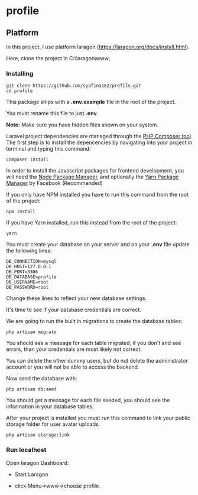 # profile

## Platform

In this project, I use platform laragon (https://laragon.org/docs/install.html).

Here, clone the project in C:\laragon\www;

### Installing

```
git clone https://github.com/syafina182/profile.git
cd profile
```

This package ships with a **.env.example** file in the root of the project.

You must rename this file to just **.env**

**Note:** Make sure you have hidden files shown on your system.

Laravel project dependencies are managed through the [PHP Composer tool](http://getcomposer.org/). The first step is to install the depencencies by navigating into your project in terminal and typing this command:

```
composer install
```

In order to install the Javascript packages for frontend development, you will need the [Node Package Manager](https://www.npmjs.com/), and optionally the [Yarn Package Manager](https://code.facebook.com/posts/1840075619545360) by Facebook (Recommended)

If you only have NPM installed you have to run this command from the root of the project:

```
npm install
```

If you have Yarn installed, run this instead from the root of the project:

```
yarn
```

You must create your database on your server and on your **.env** file update the following lines:

```
DB_CONNECTION=mysql
DB_HOST=127.0.0.1
DB_PORT=3306
DB_DATABASE=profile
DB_USERNAME=root
DB_PASSWORD=root

```

Change these lines to reflect your new database settings.

It's time to see if your database credentials are correct.

We are going to run the built in migrations to create the database tables:

```
php artisan migrate
```

You should see a message for each table migrated, if you don't and see errors, than your credentials are most likely not correct.

You can delete the other dummy users, but do not delete the administrator account or you will not be able to access the backend.

Now seed the database with:

```
php artisan db:seed
```

You should get a message for each file seeded, you should see the information in your database tables.

After your project is installed you must run this command to link your public storage folder for user avatar uploads:

```
php artisan storage:link
```


### Run localhost

Open laragon Dashboard:

 - Start Laragon

 - click Menu->www->choose profile.

